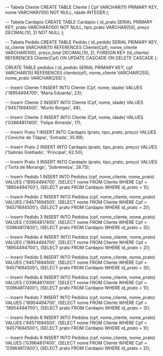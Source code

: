 -- Tabela Cliente
CREATE TABLE Cliente (
    Cpf VARCHAR(11) PRIMARY KEY,
    nome VARCHAR(100) NOT NULL,
    idade INTEGER
);

-- Tabela Cardapio
CREATE TABLE Cardapio (
    id_prato SERIAL PRIMARY KEY,
    prato VARCHAR(100) NOT NULL,
    tipo_prato VARCHAR(50),
    preço DECIMAL(10, 2) NOT NULL
);

-- Tabela Pedido
CREATE TABLE Pedido (
    id_pedido SERIAL PRIMARY KEY,
    id_cliente VARCHAR(11) REFERENCES Cliente(Cpf),
    nome_cliente VARCHAR(100),
    preço_total DECIMAL(10, 2),
    FOREIGN KEY (id_cliente) REFERENCES Cliente(Cpf) ON UPDATE CASCADE ON DELETE CASCADE
);

CREATE TABLE pedidos (
    id_pedido SERIAL PRIMARY KEY,
    cpf VARCHAR(15) REFERENCES cliente(cpf),
    nome_cliente VARCHAR(255),
    nome_prato VARCHAR(255)
);

-- Inserir Cliente 1
INSERT INTO Cliente (Cpf, nome, idade) VALUES ('18954494700', 'Maria Eduarda', 23);

-- Inserir Cliente 2
INSERT INTO Cliente (Cpf, nome, idade) VALUES ('94571694500', 'Murilo Borges', 48);

-- Inserir Cliente 3
INSERT INTO Cliente (Cpf, nome, idade) VALUES ('03964817400', 'Felipe Almeida', 17);

-- Inserir Prato 1
INSERT INTO Cardapio (prato, tipo_prato, preço) VALUES ('Ceviche de Tilápia', 'Entrada', 35.99);

-- Inserir Prato 2
INSERT INTO Cardapio (prato, tipo_prato, preço) VALUES ('Salmão Grelhado', 'Principal', 62.50);

-- Inserir Prato 3
INSERT INTO Cardapio (prato, tipo_prato, preço) VALUES ('Torta de Morango', 'Sobremesa', 28.75);

-- Inserir Pedido 1
INSERT INTO Pedidos (cpf, nome_cliente, nome_prato) 
VALUES ('18954494700', (SELECT nome FROM Cliente WHERE Cpf = '18954494700'), (SELECT prato FROM Cardapio WHERE id_prato = 1));

-- Inserir Pedido 2
INSERT INTO Pedidos (cpf, nome_cliente, nome_prato) 
VALUES ('94571694500', (SELECT nome FROM Cliente WHERE Cpf = '94571694500'), (SELECT prato FROM Cardapio WHERE id_prato = 2));

-- Inserir Pedido 3
INSERT INTO Pedidos (cpf, nome_cliente, nome_prato) 
VALUES ('03964817400', (SELECT nome FROM Cliente WHERE Cpf = '03964817400'), (SELECT prato FROM Cardapio WHERE id_prato = 3));

-- Inserir Pedido 4
INSERT INTO Pedidos (cpf, nome_cliente, nome_prato) 
VALUES ('18954494700', (SELECT nome FROM Cliente WHERE Cpf = '18954494700'), (SELECT prato FROM Cardapio WHERE id_prato = 2));

-- Inserir Pedido 5
INSERT INTO Pedidos (cpf, nome_cliente, nome_prato) 
VALUES ('94571694500', (SELECT nome FROM Cliente WHERE Cpf = '94571694500'), (SELECT prato FROM Cardapio WHERE id_prato = 3));

-- Inserir Pedido 6
INSERT INTO Pedidos (cpf, nome_cliente, nome_prato) 
VALUES ('03964817400', (SELECT nome FROM Cliente WHERE Cpf = '03964817400'), (SELECT prato FROM Cardapio WHERE id_prato = 1));

-- Inserir Pedido 7
INSERT INTO Pedidos (cpf, nome_cliente, nome_prato) 
VALUES ('18954494700', (SELECT nome FROM Cliente WHERE Cpf = '18954494700'), (SELECT prato FROM Cardapio WHERE id_prato = 3));

-- Inserir Pedido 8
INSERT INTO Pedidos (cpf, nome_cliente, nome_prato) 
VALUES ('94571694500', (SELECT nome FROM Cliente WHERE Cpf = '94571694500'), (SELECT prato FROM Cardapio WHERE id_prato = 1));

-- Inserir Pedido 9
INSERT INTO Pedidos (cpf, nome_cliente, nome_prato) 
VALUES ('03964817400', (SELECT nome FROM Cliente WHERE Cpf = '03964817400'), (SELECT prato FROM Cardapio WHERE id_prato = 2));

